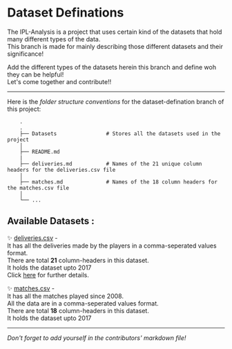 # Dataset Definations

The IPL-Analysis is a project that uses certain kind of the datasets that hold many different types of the data.  
This branch is made for mainly describing those different datasets and their significance!
 
Add the different types of the datasets herein this branch and define woh they can be helpful!  
Let's come together and contribute!! 
  
  
---
Here is the _folder structure conventions_ for the dataset-defination branch of this project:  

```
    .
    .
    ├── Datasets                # Stores all the datasets used in the project
    │
    ├── README.md
    |
    ├── deliveries.md           # Names of the 21 unique column headers for the deliveries.csv file
    │
    ├── matches.md              # Names of the 18 column headers for the matches.csv file
    │
    └── ...
```





## Available Datasets :

✨ [deliveries.csv]( https://github.com/Team-thedatatribune/IPL-Analysis/blob/dataset-defination/Datasets/deliveries.csv) -   
 It has all the deliveries made by the players in a comma-seperated values format.  
 There are total **21** column-headers in this dataset.  
 It holds the dataset upto 2017  
 Click [here](./deliveries.md) for further details.  


✨ [matches.csv]( https://github.com/Team-thedatatribune/IPL-Analysis/blob/dataset-defination/Datasets/matches.csv) -   
 It has all the matches played since 2008.  
 All the data are in a comma-seperated values format.  
 There are total **18** column-headers in this dataset.  
 It holds the dataset upto 2017  

---
  
_Don't forget to add yourself in the contributors' markdown file!_
